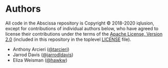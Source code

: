 # Authors

All code in the Abscissa repository is Copyright © 2018-2020 iqlusion, except
for contributions of individual authors below, who have agreed to license their
contributions under the terms of the [Apache License, Version 2.0]
(included in this repository in the toplevel [LICENSE] file).

[Apache License, Version 2.0]: https://www.apache.org/licenses/LICENSE-2.0
[LICENSE]: https://github.com/iqlusioninc/abscissa/blob/develop/LICENSE

- Anthony Arcieri ([@tarcieri](https://github.com/tarcieri))
- Jarrod Davis ([@jarrodldavis](https://github.com/jarrodldavis))
- Eliza Weisman ([@hawkw](https://github.com/hawkw))
